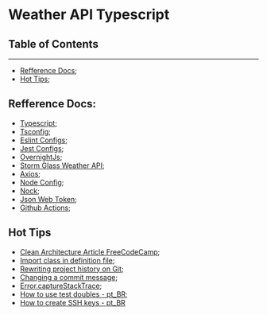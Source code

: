 # Weather API Typescript

## Table of Contents
---
- [Refference Docs](#refferencedocs);
- [Hot Tips](#hottips);

## Refference Docs:
- [Typescript]();
- [Tsconfig](https://www.typescriptlang.org/docs/handbook/tsconfig-json.html);
- [Eslint Configs](https://eslint.org/docs/user-guide/configuring/);
- [Jest Configs](https://jestjs.io/docs/configuration);
- [OvernightJs](https://github.com/seanpmaxwell/overnight);
- [Storm Glass Weather API](https://docs.stormglass.io/#/);
- [Axios](https://axios-http.com/docs/intro);
- [Node Config](https://github.com/lorenwest/node-config);
- [Nock](https://github.com/nock/nock);
- [Json Web Token](https://jwt.io/introduction);
- [Github Actions](https://docs.github.com/en/actions);

## Hot Tips
- [Clean Architecture Article FreeCodeCamp](https://www.freecodecamp.org/news/a-quick-introduction-to-clean-architecture-990c014448d2/);
- [Import class in definition file](https://stackoverflow.com/questions/39040108/import-class-in-definition-file-d-ts/51114250#51114250);
- [Rewriting project history on Git](https://www.atlassian.com/git/tutorials/rewriting-history);
- [Changing a commit message](https://docs.github.com/en/github/committing-changes-to-your-project/creating-and-editing-commits/changing-a-commit-message);
- [Error.captureStackTrace](https://nodejs.org/api/errors.html#errors_error_capturestacktrace_targetobject_constructoropt);
- [How to use test doubles - pt_BR](https://leanpub.com/construindo-apis-testaveis-com-nodejs/read#leanpub-auto-test-doubles);
- [How to create SSH keys - pt_BR](https://tecdicas.com/como-criar-e-utilizar-chaves-ssh-no-windows-e-linux/)
